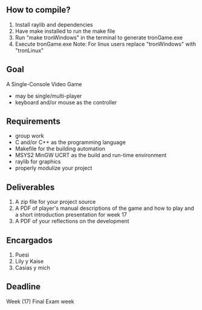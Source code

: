 ## How to compile?
1. Install raylib and dependencies
2. Have make installed to run the make file
3. Run "make tronWindows" in the terminal to generate tronGame.exe
4. Execute tronGame.exe
Note: For linux users replace "tronWindows" with "tronLinux"

## Goal
A Single-Console Video Game

* may be single/multi-player
* keyboard and/or mouse as the controller

## Requirements
* group work
* C and/or C++ as the programming language
* Makefile for the building automation
* MSYS2 MinGW UCRT as the build and run-time environment
* raylib for graphics
* properly modulize your project

## Deliverables
1. A zip file for your project source
2. A PDF of player's manual
descriptions of the game and how to play and a short introduction presentation for week 17
3. A PDF of your reflections on the development
## Encargados
1. Puesi
2. Lily y Kaise
3. Casias y mich
## Deadline
Week (17) Final Exam week

